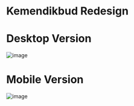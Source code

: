 # Kemendikbud Redesign

# Desktop Version
![image](https://user-images.githubusercontent.com/84588706/181919557-e6f08806-8816-4638-8233-762ba7a6514c.png)

# Mobile Version
![image](https://user-images.githubusercontent.com/84588706/181919575-f4acc91b-c35c-427a-a9f1-36ff708de70b.png)

